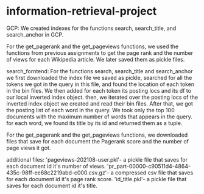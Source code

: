 # information-retrieval-project
GCP:
We created indexes for the functions search, search_title, and search_anchor in GCP. 

For the get_pagerank and the get_pageviews functions, we used the functions from previous assignments to get the page rank and the number of views for each Wikipedia article. We later saved them as pickle files.

search_forntend:
For the functions search, search_title and search_anchor we first downloaded the index file we saved as pickle, searched for all the tokens we got in the query in this file, and found the location of each token in the bin files. We then added for each token its posting locs and its df to our local inverted index object. then, we iterated over the posting locs of the inverted index object we created and read their bin files. After that, we got the posting list of each word in the query. We took only the top 100 documents with the maximum number of words that appears in the query. for each word, we found its title by its id and returned them as a tuple.

For the get_pagerank and the get_pageviews functions, we downloaded files that save for each document the Pagerank score and the number of page views it got.

additional files:
'pageviews-202108-user.pkl'- a pickle file that saves for each document id it's number of views.
'pr_part-00000-c90511d4-4864-435c-98ff-ee68c2219abd-c000.csv.gz'- a compressed csv file that saves for each document id it's page rank score.
'id_title.pkl'- a pickle file that saves for each document id it's title.
